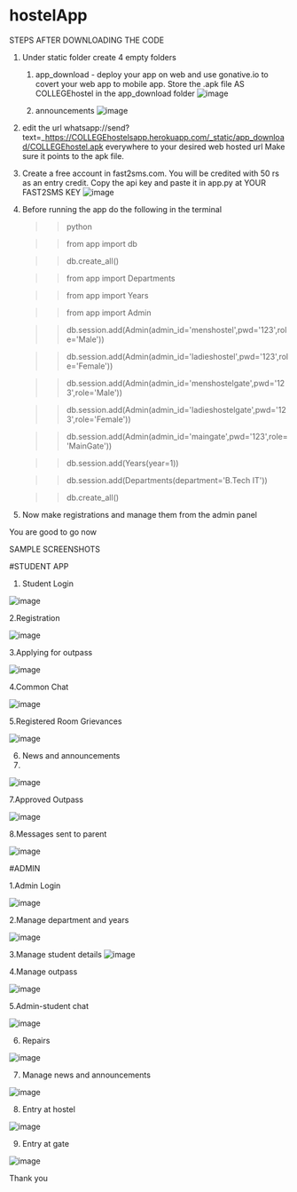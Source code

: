 # hostelApp

STEPS AFTER DOWNLOADING THE CODE
1. Under static folder create 4 empty folders
    1. app_download 
            - deploy your app on web and use gonative.io to covert your web app to mobile app. Store the .apk file AS COLLEGEhostel in the app_download folder
        ![image](https://user-images.githubusercontent.com/95869837/148692654-294dcd52-a8af-4ec7-bd07-26f405a8caab.png)

    2. announcements
   ![image](https://user-images.githubusercontent.com/95869837/148692559-5541761e-795c-4453-87fb-93e992b5dfc7.png)
  
2. edit the url whatsapp://send?text=_https://COLLEGEhostelsapp.herokuapp.com/_static/app_download/COLLEGEhostel.apk everywhere to your desired web hosted url
    Make sure it points to the apk file.
    
3. Create a free account in fast2sms.com. You will be credited with 50 rs as an entry credit. Copy the api key and paste it in app.py at YOUR FAST2SMS KEY
![image](https://user-images.githubusercontent.com/95869837/148692722-6b116743-bd36-4443-bb33-8cf653ea8b26.png)

4. Before running the app do the following in the terminal 
    >>python


    >>from app import db


    >>db.create_all()


    >>from app import Departments
    

    >>from app import Years
    
    
    >>from app import Admin


    >>db.session.add(Admin(admin_id='menshostel',pwd='123',role='Male'))


    >>db.session.add(Admin(admin_id='ladieshostel',pwd='123',role='Female'))
    

    >>db.session.add(Admin(admin_id='menshostelgate',pwd='123',role='Male'))
    
    
    >>db.session.add(Admin(admin_id='ladieshostelgate',pwd='123',role='Female'))


    >>db.session.add(Admin(admin_id='maingate',pwd='123',role='MainGate'))


    >>db.session.add(Years(year=1))


    >>db.session.add(Departments(department='B.Tech IT'))


    >>db.create_all()


6. Now make registrations and manage them from the admin panel

    

You are good to go now


SAMPLE SCREENSHOTS

#STUDENT APP
1. Student Login

![image](https://user-images.githubusercontent.com/95869837/148693323-e69e4388-7167-4e2c-b658-27877bd61830.png)


2.Registration

![image](https://user-images.githubusercontent.com/95869837/148693080-71f64694-6449-45c5-ae8e-c7683c8e75d1.png)


3.Applying for outpass

![image](https://user-images.githubusercontent.com/95869837/148693131-445f5942-c833-46fa-bd95-c150c64978b0.png)


4.Common Chat

![image](https://user-images.githubusercontent.com/95869837/148693171-f282fab4-892a-483d-a0b4-3260e840b63e.png)


5.Registered Room Grievances

![image](https://user-images.githubusercontent.com/95869837/148693199-51f4c446-abdf-433b-96d8-e40ecdefc2a8.png)


6. News and announcements
7. 
![image](https://user-images.githubusercontent.com/95869837/148693231-0c8195ee-09e9-49ac-9496-aee0b27e4ee2.png)


7.Approved Outpass

![image](https://user-images.githubusercontent.com/95869837/148693252-c50ac3f0-f67b-44a9-af17-61fef0006b24.png)


8.Messages sent to parent

![image](https://user-images.githubusercontent.com/95869837/148693418-97453260-1726-4240-b290-11e33cb7782d.png)



#ADMIN

1.Admin Login

![image](https://user-images.githubusercontent.com/95869837/148693569-ee024fa4-64d5-4d7d-b0a8-dfe81b6b8a4c.png)



2.Manage department and years

![image](https://user-images.githubusercontent.com/95869837/148693465-ec6783b1-c30c-403b-84dd-1fb07a340530.png)



3.Manage student details
![image](https://user-images.githubusercontent.com/95869837/148693630-29a84966-d876-4bcb-81fe-d43e8944302a.png)


4.Manage outpass

![image](https://user-images.githubusercontent.com/95869837/148693655-71fb0f12-0b81-4cb6-bffb-7f2b9e510e6f.png)



5.Admin-student chat

![image](https://user-images.githubusercontent.com/95869837/148693675-de0e3057-c80f-48ee-87e1-5a30b49160c9.png)


6. Repairs

![image](https://user-images.githubusercontent.com/95869837/148693723-d3fe45ec-8d24-4412-accc-38018382c0a2.png)



7. Manage news and announcements

![image](https://user-images.githubusercontent.com/95869837/148693749-584ee6fc-a607-428a-a03f-7f8f039c9c13.png)



8. Entry at hostel

![image](https://user-images.githubusercontent.com/95869837/148693788-e7e06aa0-bfa9-49b8-b929-678475009f55.png)



9. Entry at gate

![image](https://user-images.githubusercontent.com/95869837/148693807-0af879c0-b736-45f0-82de-31976f79bdba.png)


Thank you


